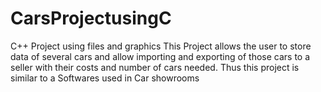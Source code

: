 # CarsProjectusingC
C++ Project using files and graphics 
This Project allows the user to store data of several cars and allow importing and exporting of those cars to a seller with their costs and number of cars needed.
Thus this project is similar to a Softwares used in Car showrooms
